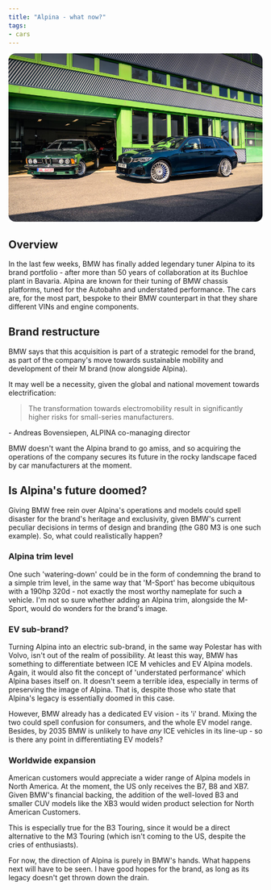```yaml
---
title: "Alpina - what now?"
tags:
- cars
---
```

![Alpina](/emil/images/alpina.png)


## Overview

In the last few weeks, BMW has finally added legendary tuner Alpina to its brand portfolio - after more than 50 years of collaboration at its Buchloe plant in Bavaria. Alpina are known for their tuning of BMW chassis platforms, tuned for the Autobahn and understated performance. The cars are, for the most part, bespoke to their BMW counterpart in that they share different VINs and engine components.

## Brand restructure

BMW says that this acquisition is part of a strategic remodel for the brand, as part of the company's move towards sustainable mobility and development of their M brand (now alongside Alpina). 

It may well be a necessity, given the global and national movement towards electrification:

>The transformation towards electromobility result in significantly higher risks for small-series manufacturers. 

\- Andreas Bovensiepen, ALPINA co-managing director

BMW doesn't want the Alpina brand to go amiss, and so acquiring the operations of the company secures its future in the rocky landscape faced by car manufacturers at the moment.

## Is Alpina's future doomed?

Giving BMW free rein over Alpina's operations and models could spell disaster for the brand's heritage and exclusivity, given BMW's current peculiar decisions in terms of design and branding (the G80 M3 is one such example). So, what could realistically happen?

### Alpina trim level

One such 'watering-down' could be in the form of condemning the brand to a simple trim level, in the same way that 'M-Sport' has become ubiquitous with a 190hp 320d  - not exactly the most worthy nameplate for such a vehicle. I'm not so sure whether adding an Alpina trim, alongside the M-Sport, would do wonders for the brand's image.

### EV sub-brand?

Turning Alpina into an electric sub-brand, in the same way Polestar has with Volvo, isn't out of the realm of possibility. At least this way, BMW has something to differentiate between ICE M vehicles and EV Alpina models. Again, it would also fit the concept of 'understated performance' which Alpina bases itself on. It doesn't seem a terrible idea, especially in terms of preserving the image of Alpina. That is, despite those who state that Alpina's legacy is essentially doomed in this case. 

However, BMW already has a dedicated EV vision - its 'i' brand. Mixing the two could spell confusion for consumers, and the whole EV model range. Besides, by 2035 BMW is unlikely to have *any* ICE vehicles in its line-up - so is there any point in differentiating EV models? 

### Worldwide expansion

American customers would appreciate a wider range of Alpina models in North America. At the moment, the US only receives the B7, B8 and XB7. Given BMW's financial backing, the addition of the well-loved B3 and smaller CUV models like the XB3 would widen product selection for North American Customers.

This is especially true for the B3 Touring, since it would be a direct alternative to the M3 Touring (which isn't coming to the US, despite the cries of enthusiasts).

For now, the direction of Alpina is purely in BMW's hands. What happens next will have to be seen. I have good hopes for the brand, as long as its legacy doesn't get thrown down the drain.



